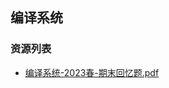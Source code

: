## 编译系统

### 资源列表

- [编译系统-2023春-期末回忆题.pdf](https://raw.githubusercontent.com/HIT-FC-OpenCS/CS_Courses/main/公共课程/编译系统/课程练习题目/编译系统-2023春-期末回忆题.pdf)
